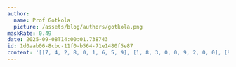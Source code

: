 ```yaml
---
author:
  name: Prof Gotkola
  picture: /assets/blog/authors/gotkola.png
maskRate: 0.49
date: 2025-09-08T14:00:01.738743
id: 1d0aab06-8cbc-11f0-b564-71e1480f5e87
content: '[[7, 4, 2, 8, 0, 1, 6, 5, 9], [1, 8, 3, 0, 0, 9, 2, 0, 0], [9, 5, 0, 2, 0, 0, 0, 0, 3], [6, 7, 0, 0, 0, 0, 0, 0, 0], [8, 0, 0, 0, 1, 4, 7, 0, 5], [3, 0, 0, 0, 0, 0, 8, 0, 4], [4, 0, 0, 1, 0, 0, 5, 9, 6], [0, 6, 0, 7, 9, 3, 0, 1, 0], [2, 9, 1, 0, 5, 6, 0, 0, 0]]'
---
```

